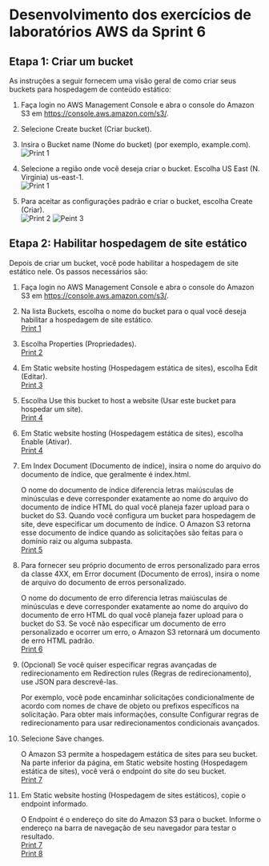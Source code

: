 # Desenvolvimento dos exercícios de laboratórios AWS da Sprint 6

## Etapa 1: Criar um bucket

As instruções a seguir fornecem uma visão geral de como criar seus buckets para hospedagem de conteúdo estático:

1. Faça login no AWS Management Console e abra o console do Amazon S3 em https://console.aws.amazon.com/s3/.

2. Selecione Create bucket (Criar bucket).

3. Insira o Bucket name (Nome do bucket) (por exemplo, example.com).\
![Print 1](https://github.com/telmacarvalho/programa_de_bolsas_compass/blob/main/Sprint%206/Exercicios/Exerc%C3%ADcio_1/Etapa_1/1.png)

4. Selecione a região onde você deseja criar o bucket. Escolha US East (N. Virginia) us-east-1.\
![Print 1](https://github.com/telmacarvalho/programa_de_bolsas_compass/blob/main/Sprint%206/Exercicios/Exerc%C3%ADcio_1/Etapa_1/1.png)


5. Para aceitar as configurações padrão e criar o bucket, escolha Create (Criar).\
![Print 2](https://github.com/telmacarvalho/programa_de_bolsas_compass/blob/main/Sprint%206/Exercicios/Exerc%C3%ADcio_1/Etapa_1/2.png)
![Peint 3](https://github.com/telmacarvalho/programa_de_bolsas_compass/blob/main/Sprint%206/Exercicios/Exerc%C3%ADcio_1/Etapa_1/3.png)

## Etapa 2: Habilitar hospedagem de site estático

Depois de criar um bucket, você pode habilitar a hospedagem de site estático nele. Os passos necessários são:


1. Faça login no AWS Management Console e abra o console do Amazon S3 em https://console.aws.amazon.com/s3/.

2. Na lista Buckets, escolha o nome do bucket para o qual você deseja habilitar a hospedagem de site estático.\
[Print 1](https://github.com/telmacarvalho/programa_de_bolsas_compass/blob/main/Sprint%206/Data_%26_Analytics/Exerc%C3%ADcio_1/Etapa_2/1.png)

3. Escolha Properties (Propriedades).\
[Print 2](https://github.com/telmacarvalho/programa_de_bolsas_compass/blob/main/Sprint%206/Data_%26_Analytics/Exerc%C3%ADcio_1/Etapa_2/2.png)

4. Em Static website hosting (Hospedagem estática de sites), escolha Edit (Editar).\
[Print 3](https://github.com/telmacarvalho/programa_de_bolsas_compass/blob/main/Sprint%206/Data_%26_Analytics/Exerc%C3%ADcio_1/Etapa_2/3.png)

5. Escolha Use this bucket to host a website (Usar este bucket para hospedar um site).\
[Print 4](https://github.com/telmacarvalho/programa_de_bolsas_compass/blob/main/Sprint%206/Data_%26_Analytics/Exerc%C3%ADcio_1/Etapa_2/4.png)

6. Em Static website hosting (Hospedagem estática de sites), escolha Enable (Ativar).\
[Print 4](https://github.com/telmacarvalho/programa_de_bolsas_compass/blob/main/Sprint%206/Data_%26_Analytics/Exerc%C3%ADcio_1/Etapa_2/4.png)

7. Em Index Document (Documento de índice), insira o nome do arquivo do documento de índice, que geralmente é index.html.

    O nome do documento de índice diferencia letras maiúsculas de minúsculas e deve corresponder exatamente ao nome do arquivo do documento de índice HTML do qual você planeja fazer upload para o bucket do S3. Quando você configura um bucket para hospedagem de site, deve especificar um documento de índice. O Amazon S3 retorna esse documento de índice quando as solicitações são feitas para o domínio raiz ou alguma subpasta.\
[Print 5](https://github.com/telmacarvalho/programa_de_bolsas_compass/blob/main/Sprint%206/Data_%26_Analytics/Exerc%C3%ADcio_1/Etapa_2/5.png)

8. Para fornecer seu próprio documento de erros personalizado para erros da classe 4XX, em Error document (Documento de erros), insira o nome de arquivo do documento de erros personalizado.

    O nome do documento de erro diferencia letras maiúsculas de minúsculas e deve corresponder exatamente ao nome do arquivo do documento de erro HTML do qual você planeja fazer upload para o bucket do S3. Se você não especificar um documento de erro personalizado e ocorrer um erro, o Amazon S3 retornará um documento de erro HTML padrão.\
[Print 6](https://github.com/telmacarvalho/programa_de_bolsas_compass/blob/main/Sprint%206/Data_%26_Analytics/Exerc%C3%ADcio_1/Etapa_2/6.png)

9. (Opcional) Se você quiser especificar regras avançadas de redirecionamento em Redirection rules (Regras de redirecionamento), use JSON para descrevê-las.

    Por exemplo, você pode encaminhar solicitações condicionalmente de acordo com nomes de chave de objeto ou prefixos específicos na solicitação. Para obter mais informações, consulte Configurar regras de redirecionamento para usar redirecionamentos condicionais avançados.


10. Selecione Save changes.

    O Amazon S3 permite a hospedagem estática de sites para seu bucket. Na parte inferior da página, em Static website hosting (Hospedagem estática de sites), você verá o endpoint do site do seu bucket.\
[Print 7](https://github.com/telmacarvalho/programa_de_bolsas_compass/blob/main/Sprint%206/Data_%26_Analytics/Exerc%C3%ADcio_1/Etapa_2/7.png)


11. Em Static website hosting (Hospedagem de sites estáticos), copie o endpoint informado.

    O Endpoint é o endereço do site do Amazon S3 para o bucket.  Informe o endereço na barra de navegação de seu navegador para testar o resultado.\
[Print 7](https://github.com/telmacarvalho/programa_de_bolsas_compass/blob/main/Sprint%206/Data_%26_Analytics/Exerc%C3%ADcio_1/Etapa_2/7.png)\
[Print 8](https://github.com/telmacarvalho/programa_de_bolsas_compass/blob/main/Sprint%206/Data_%26_Analytics/Exerc%C3%ADcio_1/Etapa_2/8.png)



